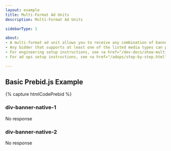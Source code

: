 ```yaml
---
layout: example
title: Multi-Format Ad Units
description: Multi-Format Ad Units

sidebarType: 1

about:
- A multi-format ad unit allows you to receive any combination of banner, video, or native demand
- Any bidder that supports at least one of the listed media types can participate in the auction for that ad unit
- For engineering setup instructions, see <a href="/dev-docs/show-multi-format-ads.html">Show Multi-Format Ads</a>
- For ad ops setup instructions, see <a href="/adops/step-by-step.html">Google Ad Manager with Prebid Step by Step</a>

---
```


## Basic Prebid.js Example

{% capture htmlCodePrebid %}<h3>div-banner-native-1</h3>
<div id='div-banner-native-1'>
<p>No response</p>
<script type='text/javascript'>
    googletag.cmd.push(function() {
        googletag.display('div-banner-native');
    });

</script>
</div>

<h3>div-banner-native-2</h3>
<div id='div-banner-native-2'>
    <p>No response</p>
    <script type='text/javascript'>
        googletag.cmd.push(function() {
            googletag.display('div-banner-outstream');
        });

    </script>
</div>
{% endcapture %}

{% capture jsCode %}var PREBID_TIMEOUT = 1000;
var FAILSAFE_TIMEOUT = 3000;

var googletag = googletag || {};
googletag.cmd = googletag.cmd || [];

var pbjs = pbjs || {};
pbjs.que = pbjs.que || [];

function initAdserver() {
    if (pbjs.initAdserverSet) return;

    googletag.cmd.push(function() {
        pbjs.que.push(function() {
            pbjs.setTargetingForGPTAsync();
            googletag.pubads().refresh();
        });
    });

    pbjs.initAdserverSet = true;
}

pbjs.que.push(function() {
    var adUnits = [{
            code: 'div-banner-native-1',
            mediaTypes: {
                banner: {
                    sizes: [
                        [300, 250]
                    ]
                },
                native: {
                    type: 'image'
                },
            },
            bids: [{
                bidder: 'appnexus',
                params: {
                    placementId: 13232392,
                }
            }]
        },
        {
            code: 'div-banner-native-2',
            mediaTypes: {
                banner: {
                    sizes: [
                        [300, 250]
                    ]
                },
                native: {
                    title: {
                        required: true
                    },
                    image: {
                        required: true
                    },
                    sponsoredBy: {
                        required: true
                    }
                }
            },
            bids: [{
                bidder: 'appnexus',
                params: {
                    placementId: 13232392,
                }
            }]
        }
    ];

    pbjs.setConfig({
        debug: true,
        cache: {
            url: false
        },
    });

    pbjs.addAdUnits(adUnits);
    pbjs.requestBids({
            timeout: PREBID_TIMEOUT,
        bidsBackHandler: function(bidResponses) {
            initAdserver();
        }
    });
});

// in case PBJS doesn't load
setTimeout(initAdserver, FAILSAFE_TIMEOUT);

googletag.cmd.push(function() {
    googletag
        .defineSlot(
            '/19968336/prebid_multiformat_test', [
                [300, 250],
                [360, 360]
            ],
            'div-banner-native-1'
        )
        .addService(googletag.pubads());

    googletag
        .defineSlot(
            '/19968336/prebid_multiformat_test', [
                [300, 250],
                [360, 360]
            ],
            'div-banner-native-2'
        )
        .addService(googletag.pubads());

    googletag.pubads().disableInitialLoad();
    googletag.pubads().enableSingleRequest();
    googletag.enableServices();
});
{% endcapture %}

{% include code/web-example.html id="basic-prebid-example" html=htmlCodePrebid js=jsCode %}
